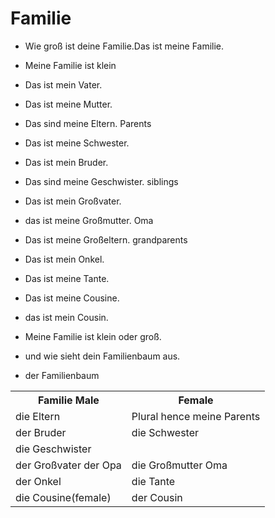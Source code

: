 
#  Familie 

- Wie groß ist deine Familie.Das ist meine Familie. 
- Meine Familie ist klein
- Das ist mein Vater.
- Das ist meine Mutter.
- Das sind meine Eltern. Parents
- Das ist meine Schwester.
- Das ist mein Bruder.
- Das sind meine Geschwister. siblings
- Das ist mein Großvater.
- das ist meine Großmutter. Oma
- Das ist meine Großeltern. grandparents
- Das ist mein Onkel.
- Das ist meine Tante.
- Das ist meine Cousine.
- das ist mein Cousin.
- Meine Familie ist klein oder groß.

- und wie sieht dein Familienbaum aus.

- der Familienbaum
<table>
<tr>
    <th>
        Familie Male  
    </th>
    <th>
        Female
    </th>
</tr>
<tr>
    <td>die Eltern</td>
    <td>Plural  hence meine Parents </td>
</tr>
<tr>
    <td>der Bruder</td>
    <td>die Schwester</td>
</tr>
<tr>
    <td>die Geschwister</td>
    <td></td>
</tr>
<tr>
    <td>der Großvater der Opa</td>
    <td>die Großmutter Oma</td>
</tr>
<tr>
    <td>der Onkel</td>
    <td>die Tante</td>
</tr>
<tr>
    <td>die Cousine(female)</td>
    <td>der Cousin</td>
</tr>

</table>